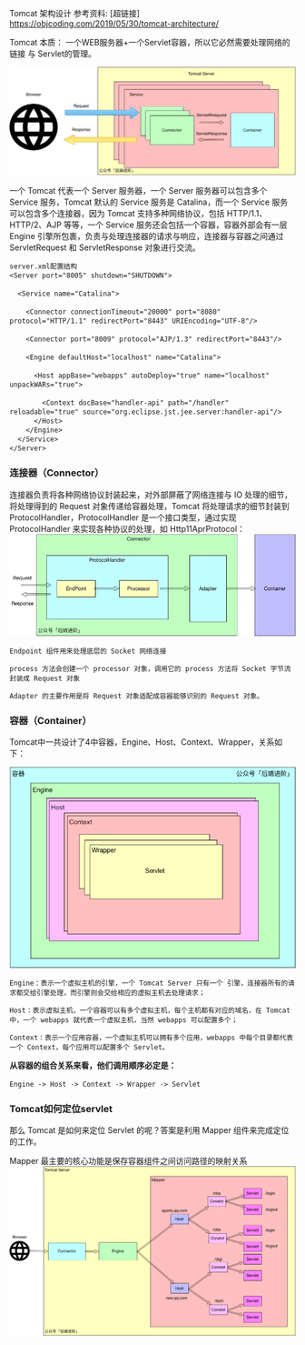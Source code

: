 Tomcat 架构设计
参考资料: [超链接] https://objcoding.com/2019/05/30/tomcat-architecture/


Tomcat 本质： 一个WEB服务器+一个Servlet容器，所以它必然需要处理网络的链接 与 Servlet的管理。

![Image text](https://github.com/suochuanlin/ooo/blob/master/src/main/resources/imagefolder/Tomcat结构.jpeg)

一个 Tomcat 代表一个 Server 服务器，一个 Server 服务器可以包含多个 Service 服务，Tomcat 默认的 Service 服务是 Catalina，而一个 Service 服务可以包含多个连接器，因为 Tomcat 支持多种网络协议，包括 HTTP/1.1、HTTP/2、AJP 等等，一个 Service 服务还会包括一个容器，容器外部会有一层 Engine 引擎所包裹，负责与处理连接器的请求与响应，连接器与容器之间通过 ServletRequest 和 ServletResponse 对象进行交流。
~~~~
server.xml配置结构
<Server port="8005" shutdown="SHUTDOWN">

  <Service name="Catalina">

    <Connector connectionTimeout="20000" port="8080" protocol="HTTP/1.1" redirectPort="8443" URIEncoding="UTF-8"/>

    <Connector port="8009" protocol="AJP/1.3" redirectPort="8443"/>

    <Engine defaultHost="localhost" name="Catalina">

      <Host appBase="webapps" autoDeploy="true" name="localhost" unpackWARs="true">

        <Context docBase="handler-api" path="/handler" reloadable="true" source="org.eclipse.jst.jee.server:handler-api"/>
      </Host>
    </Engine>
  </Service>
</Server>
~~~~

### 连接器（Connector）
连接器负责将各种网络协议封装起来，对外部屏蔽了网络连接与 IO 处理的细节，将处理得到的 Request 对象传递给容器处理，Tomcat 将处理请求的细节封装到 ProtocolHandler，ProtocolHandler 是一个接口类型，通过实现 ProtocolHandler 来实现各种协议的处理，如 Http11AprProtocol：
![Image text](https://github.com/suochuanlin/ooo/blob/master/src/main/resources/imagefolder/connector结构.jpg)

`Endpoint 组件用来处理底层的 Socket 网络连接`

`process 方法会创建一个 processor 对象，调用它的 process 方法将 Socket 字节流封装成 Request 对象`

`Adapter 的主要作用是将 Request 对象适配成容器能够识别的 Request 对象。`

### 容器（Container）
Tomcat中一共设计了4中容器，Engine、Host、Context、Wrapper，关系如下：

![Image text](https://github.com/suochuanlin/ooo/blob/master/src/main/resources/imagefolder/容器结构.png)




`Engine：表示一个虚拟主机的引擎，一个 Tomcat Server 只有一个 引擎，连接器所有的请求都交给引擎处理，而引擎则会交给相应的虚拟主机去处理请求；`

`Host：表示虚拟主机，一个容器可以有多个虚拟主机，每个主机都有对应的域名，在 Tomcat 中，一个 webapps 就代表一个虚拟主机，当然 webapps 可以配置多个；`

`Context：表示一个应用容器，一个虚拟主机可以拥有多个应用，webapps 中每个目录都代表一个 Context，每个应用可以配置多个 Servlet。`


**从容器的组合关系来看，他们调用顺序必定是：**

`Engine -> Host -> Context -> Wrapper -> Servlet`

### Tomcat如何定位servlet


那么 Tomcat 是如何来定位 Servlet 的呢？答案是利用 Mapper 组件来完成定位的工作。

Mapper 最主要的核心功能是保存容器组件之间访问路径的映射关系
![Image text](https://github.com/suochuanlin/ooo/blob/master/src/main/resources/imagefolder/Tomcat定位servlet.png)
